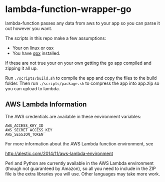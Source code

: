 # lambda-function-wrapper-go


lambda-function passes any data from aws to your app so you can parse it out 
however you want.

The scripts in this repo make a few assumptions:
- Your on linux or osx
- You have [gox] installed.

If these are not true your on your own getting the go app compiled and zipping it all up.

Run `./scripts/build.sh` to compile the app and copy the files to the build folder.
Then run `./scripts/package.sh` to compress the app into app.zip so you can upload to lambda.

## AWS Lambda Information

The AWS credentials are available in these environment variables:

    AWS_ACCESS_KEY_ID
    AWS_SECRET_ACCESS_KEY
    AWS_SESSION_TOKEN

For more information about the AWS Lambda function environment, see

  http://alestic.com/2014/11/aws-lambda-environment

Perl and Python are currently available in the AWS Lambda environment
(though not guaranteed by Amazon), so all you need to include in the
ZIP file is the extra libraries you will use. Other languages may take
more work.


[gox]: https://github.com/mitchellh/gox